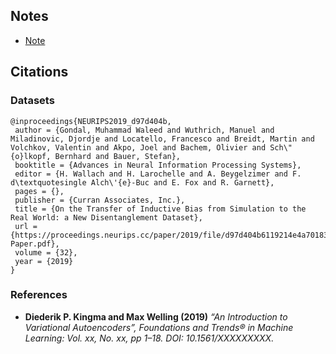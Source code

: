 ## Notes

- [Note](https://github.com/edwinsoftwaredev/ai-notebooks/blob/main/mpi3d_latent_gen/notes.ipynb)

## Citations

### Datasets
```
@inproceedings{NEURIPS2019_d97d404b,
 author = {Gondal, Muhammad Waleed and Wuthrich, Manuel and Miladinovic, Djordje and Locatello, Francesco and Breidt, Martin and Volchkov, Valentin and Akpo, Joel and Bachem, Olivier and Sch\"{o}lkopf, Bernhard and Bauer, Stefan},
 booktitle = {Advances in Neural Information Processing Systems},
 editor = {H. Wallach and H. Larochelle and A. Beygelzimer and F. d\textquotesingle Alch\'{e}-Buc and E. Fox and R. Garnett},
 pages = {},
 publisher = {Curran Associates, Inc.},
 title = {On the Transfer of Inductive Bias from Simulation to the Real World: a New Disentanglement Dataset},
 url = {https://proceedings.neurips.cc/paper/2019/file/d97d404b6119214e4a7018391195240a-Paper.pdf},
 volume = {32},
 year = {2019}
}

```


### References
- **Diederik P. Kingma and Max Welling (2019)** *“An Introduction to
 Variational Autoencoders”, Foundations and Trends® in Machine Learning: Vol. xx, No. xx, pp 1–18. DOI: 10.1561/XXXXXXXXX.*
